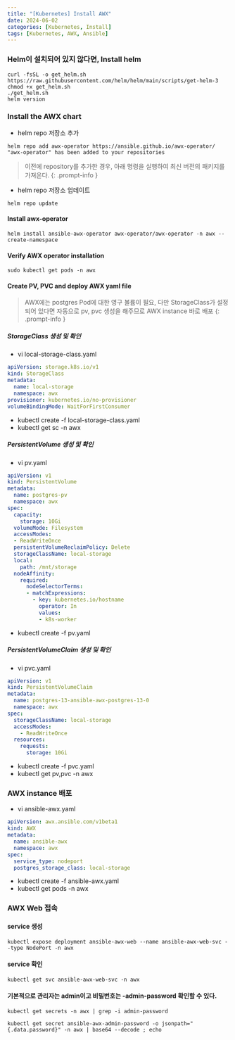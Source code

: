 ```yaml
---
title: "[Kubernetes] Install AWX"
date: 2024-06-02
categories: [Kubernetes, Install]
tags: [Kubernetes, AWX, Ansible]
---
```


### Helm이 설치되어 있지 않다면, Install helm
```
curl -fsSL -o get_helm.sh https://raw.githubusercontent.com/helm/helm/main/scripts/get-helm-3
chmod +x get_helm.sh
./get_helm.sh
helm version
```

### Install the AWX chart
- helm repo 저장소 추가
```
helm repo add awx-operator https://ansible.github.io/awx-operator/
"awx-operator" has been added to your repositories
```

> 이전에 repository를 추가한 경우, 아래 명령을 실행하여 최신 버전의 패키지를 가져온다.
{: .prompt-info }

- helm repo 저장소 업데이트
```
helm repo update
```

#### Install awx-operator
```
helm install ansible-awx-operator awx-operator/awx-operator -n awx --create-namespace
```

#### Verify AWX operator installation
```
sudo kubectl get pods -n awx
```

#### Create PV, PVC and deploy AWX yaml file

> AWX에는 postgres Pod에 대한 영구 볼륨이 필요, 다만 StorageClass가 설정되어 있다면 자동으로 pv, pvc 생성을 해주므로 AWX instance 바로 배포
{: .prompt-info }

##### StorageClass 생성 및 확인
- vi local-storage-class.yaml
```yaml
apiVersion: storage.k8s.io/v1
kind: StorageClass
metadata:
  name: local-storage
  namespace: awx
provisioner: kubernetes.io/no-provisioner
volumeBindingMode: WaitForFirstConsumer
```

- kubectl create -f local-storage-class.yaml
- kubectl get sc -n awx

##### PersistentVolume 생성 및 확인
- vi pv.yaml

```yaml
apiVersion: v1
kind: PersistentVolume
metadata:
  name: postgres-pv
  namespace: awx
spec:
  capacity:
    storage: 10Gi
  volumeMode: Filesystem
  accessModes:
  - ReadWriteOnce
  persistentVolumeReclaimPolicy: Delete
  storageClassName: local-storage
  local:
    path: /mnt/storage
  nodeAffinity:
    required:
      nodeSelectorTerms:
      - matchExpressions:
        - key: kubernetes.io/hostname
          operator: In
          values:
          - k8s-worker
```

- kubectl create -f pv.yaml

##### PersistentVolumeClaim 생성 및 확인
- vi pvc.yaml

```yaml
apiVersion: v1
kind: PersistentVolumeClaim
metadata:
  name: postgres-13-ansible-awx-postgres-13-0
  namespace: awx
spec:
  storageClassName: local-storage
  accessModes:
    - ReadWriteOnce
  resources:
    requests:
      storage: 10Gi
```

- kubectl create -f pvc.yaml
- kubectl get pv,pvc -n awx

### AWX instance 배포
- vi ansible-awx.yaml
```yaml
apiVersion: awx.ansible.com/v1beta1
kind: AWX
metadata:
  name: ansible-awx
  namespace: awx
spec:
  service_type: nodeport
  postgres_storage_class: local-storage
```

- kubectl create -f ansible-awx.yaml
- kubectl get pods -n awx

### AWX Web 접속
#### service 생성
```shell
kubectl expose deployment ansible-awx-web --name ansible-awx-web-svc --type NodePort -n awx
```
#### service 확인
```shell
kubectl get svc ansible-awx-web-svc -n awx
```

#### 기본적으로 관리자는 admin이고 비밀번호는 <resourcename>-admin-password 확인할 수 있다.
```shell
kubectl get secrets -n awx | grep -i admin-password
```

```shell
kubectl get secret ansible-awx-admin-password -o jsonpath="{.data.password}" -n awx | base64 --decode ; echo
```